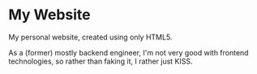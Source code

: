 # My Website

My personal website, created using only HTML5.

As a (former) mostly backend engineer, I'm not very good with frontend technologies, so rather than faking it, I rather just KISS.
